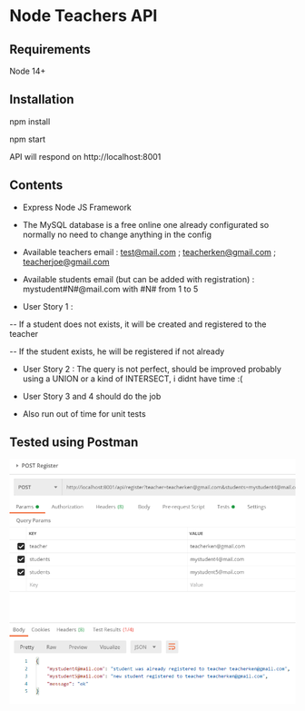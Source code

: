 # Node Teachers API

## Requirements
Node 14+

## Installation
npm install

npm start

API will respond on http://localhost:8001

## Contents

- Express Node JS Framework
- The MySQL database is a free online one already configurated so normally no need to change anything in the config
- Available teachers email : test@mail.com ; teacherken@gmail.com ; teacherjoe@gmail.com
- Available students email (but can be added with registration) : mystudent#N#@mail.com with #N# from 1 to 5


- User Story 1 :

-- If a student does not exists, it will be created and registered to the teacher

-- If the student exists, he will be registered if not already

- User Story 2 : The query is not perfect, should be improved probably using a UNION or a kind of INTERSECT, i didnt have time :(

- User Story 3 and 4 should do the job

- Also run out of time for unit tests

## Tested using Postman

![alt text](https://raw.githubusercontent.com/jcduhail/teacher_api/main/screen.png)

